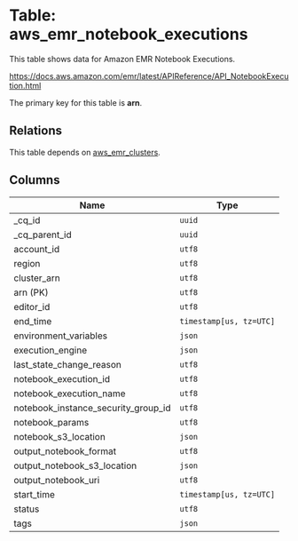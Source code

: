 # Table: aws_emr_notebook_executions

This table shows data for Amazon EMR Notebook Executions.

https://docs.aws.amazon.com/emr/latest/APIReference/API_NotebookExecution.html

The primary key for this table is **arn**.

## Relations

This table depends on [aws_emr_clusters](aws_emr_clusters.md).

## Columns

| Name          | Type          |
| ------------- | ------------- |
|_cq_id|`uuid`|
|_cq_parent_id|`uuid`|
|account_id|`utf8`|
|region|`utf8`|
|cluster_arn|`utf8`|
|arn (PK)|`utf8`|
|editor_id|`utf8`|
|end_time|`timestamp[us, tz=UTC]`|
|environment_variables|`json`|
|execution_engine|`json`|
|last_state_change_reason|`utf8`|
|notebook_execution_id|`utf8`|
|notebook_execution_name|`utf8`|
|notebook_instance_security_group_id|`utf8`|
|notebook_params|`utf8`|
|notebook_s3_location|`json`|
|output_notebook_format|`utf8`|
|output_notebook_s3_location|`json`|
|output_notebook_uri|`utf8`|
|start_time|`timestamp[us, tz=UTC]`|
|status|`utf8`|
|tags|`json`|
